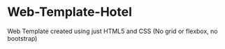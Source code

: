 # Web-Template-Hotel
Web Template created using just HTML5 and CSS (No grid or flexbox, no bootstrap)
